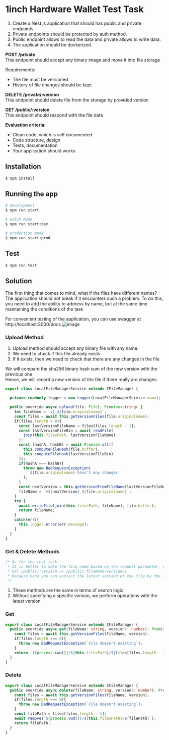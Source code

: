 # 1inch Hardware Wallet Test Task

1. Create a Nest.js application that should has public and private endpoints.
2. Private endpoints should be protected by auth method.
3. Public endpoint allows to read the data and private allows to write data.
4. The application should be dockerized.

**POST /private**\
This endpoint should accept any binary image and move it into file storage

Requirements:
- The file must be versioned
- History of file changes should be kept

**DELETE /private/:version**\
This endpoint should delete file from the storage by provided version

**GET /public/:version**\
This endpoint should respond with the file data

**Evaluation criteria:**
- Clean code, which is self documented
- Code structure, design
- Tests, documentation
- Your application should works

## Installation

```bash
$ npm install
```

## Running the app

```bash
# development
$ npm run start

# watch mode
$ npm run start:dev

# production mode
$ npm run start:prod
```

## Test

```bash
$ npm run test
```

## Solution 
The first thing that comes to mind, what if the files have different names? The application should not break if it encounters such a problem. To do this, you need to add the ability to address by name, but at the same time maintaining the conditions of the task

For convenient testing of the application, you can use swagger at http://localhost:3000/docs
![image](https://github.com/shkvik/1inch-hardware-wallet-test/assets/75574213/c919b43f-aeb8-4f91-b592-b2c288fe0c32)

### Upload Method
1. Upload method should accept any binary file with any name.
2. We need to check if this file already exists
3. If it exists, then we need to check that there are any changes in the file

We will compare the sha256 binary hash sum of the new version with the previous one\
Hence, we will record a new version of the file if there really are changes.

```ts
export class LocalFileManagerService extends IFileManager {

  private readonly logger = new Logger(LocalFileManagerService.name);

  public override async upload(file: File): Promise<string> {
    let fileName = `v1_${file.originalname}`;
    const files = await this.getVersionFiles(file.originalname);
    if(files.length > 0){
      const lastVersionFileName = files[files.length - 1];
      const lastVersionFileBin = await readFile(
        join(this.filesPath, lastVersionFileName)
      );
      const [hashA, hashB] = await Promise.all([
        this.computeFileHash(file.buffer),
        this.computeFileHash(lastVersionFileBin)
      ]);
      if(hashA === hashB){
        throw new BadRequestException(
          `${file.originalname} hasn't any changes!`
        );
      }
      const nextVersion = this.getVersionFromFileName(lastVersionFileName) + 1;
      fileName = `v${nextVersion}_${file.originalname}`;
    }
    try {
      await writeFile(join(this.filesPath, fileName), file.buffer);
      return fileName;
    }
    catch(err){
      this.logger.error(err.message);
    }
  }
}
```
### Get & Delete Methods
```ts
/* As for the test task
 * It is better to make the file name based on the request parameter, rather than the version, then it would be more logical
 * GET /public/:version => /public/:fileName?version=1
 * Because here you can extract the latest version of the file by the filename, if it is not explicitly specified
 */
```
1. These methods are the same in terms of search logic
2. Without specifying a specific version, we perform operations with the latest version

### Get
```ts
export class LocalFileManagerService extends IFileManager {
  public override async get(fileName: string, version?: number): Promise<string> {
    const files = await this.getVersionFiles(fileName, version);
    if(files.length === 0){
      throw new BadRequestException(`File doesn't existing`);
    }
    return `${process.cwd()}/${this.filesPath}/${files[files.length - 1]}`;
  }
}
```

### Delete
```ts
export class LocalFileManagerService extends IFileManager {
  public override async delete(fileName: string, version?: number): Promise<string> {
    const files = await this.getVersionFiles(fileName, version);
    if(files.length === 0){
      throw new BadRequestException(`File doesn't existing`);
    }
    const filePath = files[files.length - 1];
    await remove(`${process.cwd()}/${this.filesPath}/${filePath}`);
    return filePath;
  }
}
```
